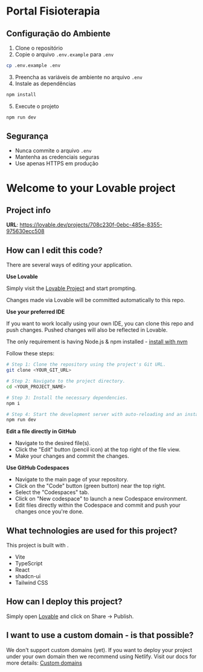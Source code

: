 # Portal Fisioterapia

## Configuração do Ambiente

1. Clone o repositório
2. Copie o arquivo `.env.example` para `.env`
```bash
cp .env.example .env
```
3. Preencha as variáveis de ambiente no arquivo `.env`
4. Instale as dependências
```bash
npm install
```
5. Execute o projeto
```bash
npm run dev
```

## Segurança
- Nunca commite o arquivo `.env`
- Mantenha as credenciais seguras
- Use apenas HTTPS em produção

# Welcome to your Lovable project

## Project info

**URL**: https://lovable.dev/projects/708c230f-0ebc-485e-8355-975630ecc508

## How can I edit this code?

There are several ways of editing your application.

**Use Lovable**

Simply visit the [Lovable Project](https://lovable.dev/projects/708c230f-0ebc-485e-8355-975630ecc508) and start prompting.

Changes made via Lovable will be committed automatically to this repo.

**Use your preferred IDE**

If you want to work locally using your own IDE, you can clone this repo and push changes. Pushed changes will also be reflected in Lovable.

The only requirement is having Node.js & npm installed - [install with nvm](https://github.com/nvm-sh/nvm#installing-and-updating)

Follow these steps:

```sh
# Step 1: Clone the repository using the project's Git URL.
git clone <YOUR_GIT_URL>

# Step 2: Navigate to the project directory.
cd <YOUR_PROJECT_NAME>

# Step 3: Install the necessary dependencies.
npm i

# Step 4: Start the development server with auto-reloading and an instant preview.
npm run dev
```

**Edit a file directly in GitHub**

- Navigate to the desired file(s).
- Click the "Edit" button (pencil icon) at the top right of the file view.
- Make your changes and commit the changes.

**Use GitHub Codespaces**

- Navigate to the main page of your repository.
- Click on the "Code" button (green button) near the top right.
- Select the "Codespaces" tab.
- Click on "New codespace" to launch a new Codespace environment.
- Edit files directly within the Codespace and commit and push your changes once you're done.

## What technologies are used for this project?

This project is built with .

- Vite
- TypeScript
- React
- shadcn-ui
- Tailwind CSS

## How can I deploy this project?

Simply open [Lovable](https://lovable.dev/projects/708c230f-0ebc-485e-8355-975630ecc508) and click on Share -> Publish.

## I want to use a custom domain - is that possible?

We don't support custom domains (yet). If you want to deploy your project under your own domain then we recommend using Netlify. Visit our docs for more details: [Custom domains](https://docs.lovable.dev/tips-tricks/custom-domain/)
